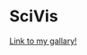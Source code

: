 # SciVis

[Link to my gallary!](https://www.notion.so/1020ef99d1e04d88a153f73121416982?v=c8f5fe9a2e774fe091181ab6e58c0143)
